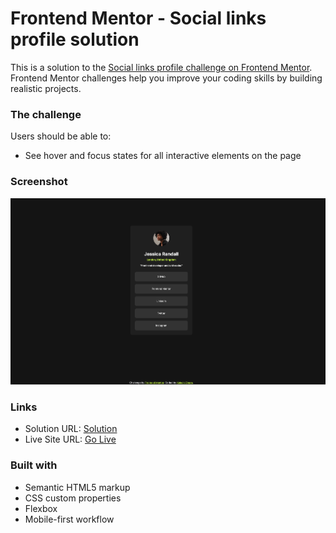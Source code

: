 # Frontend Mentor - Social links profile solution

This is a solution to the [Social links profile challenge on Frontend Mentor](https://www.frontendmentor.io/challenges/social-links-profile-UG32l9m6dQ). Frontend Mentor challenges help you improve your coding skills by building realistic projects.

### The challenge

Users should be able to:

- See hover and focus states for all interactive elements on the page

### Screenshot

![](./design/social_links.png)

### Links

- Solution URL: [Solution](https://github.com/riskymind/social_links_profile)
- Live Site URL: [Go Live](https://social-links-profile-two-blond.vercel.app/)

### Built with

- Semantic HTML5 markup
- CSS custom properties
- Flexbox
- Mobile-first workflow

